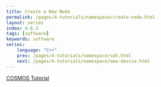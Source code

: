 ```yaml
---
title: Create a New Node
permalink: /pages/4-tutorials/namespace/create-node.html
layout: series
index: 4.6.3
tags: [software]
keywords: software
series:
    language: "C++"
    prev: /pages/4-tutorials/namespace/soh.html
    next: /pages/4-tutorials/namespace/new-device.html
---
```


[COSMOS Tutorial](https://docs.google.com/document/d/1nrOId7-6iBiTzjoFnFobEZpwlmBhdKSEu3mWkHiQ094/edit#heading=h.tn7pw22m3fr9)
